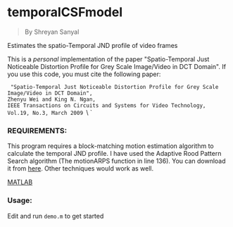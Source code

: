 # temporalCSFmodel
>By Shreyan Sanyal

Estimates the spatio-Temporal JND profile of video frames

This is a *personal* implementation of the paper "Spatio-Temporal Just Noticeable Distortion Profile for Grey Scale Image/Video in DCT Domain". If you use this code, you must cite the following paper:

` "Spatio-Temporal Just Noticeable Distortion Profile for Grey Scale Image/Video in DCT Domain",`\
`Zhenyu Wei and King N. Ngan, `\
 `IEEE Transactions on Circuits and Systems for Video Technology, Vol.19, No.3, March 2009 `\ `


### REQUIREMENTS:
This program requires a block-matching motion estimation algorithm to calculate the temporal JND profile. I have used the Adaptive Rood Pattern Search algorithm (The motionARPS function in line 136). You can download it from [here]( https://in.mathworks.com/matlabcentral/fileexchange/8761-block-matching-algorithms-for-motion-estimation ).
Other techniques would work as well. 

[MATLAB](https://in.mathworks.com/products.html)


### Usage:

Edit and run `demo.m` to get started
